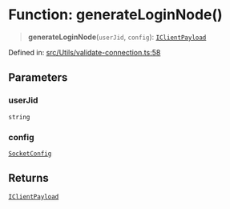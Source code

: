 # Function: generateLoginNode()

> **generateLoginNode**(`userJid`, `config`): [`IClientPayload`](../namespaces/proto/interfaces/IClientPayload.md)

Defined in: [src/Utils/validate-connection.ts:58](https://github.com/WhiskeySockets/Baileys/blob/2fdabb7f387029b680a2c5e056c7022c25b0f110/src/Utils/validate-connection.ts#L58)

## Parameters

### userJid

`string`

### config

[`SocketConfig`](../type-aliases/SocketConfig.md)

## Returns

[`IClientPayload`](../namespaces/proto/interfaces/IClientPayload.md)

